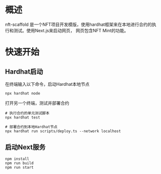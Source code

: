 # 概述
nft-scaffold 是一个NFT项目开发模版，使用hardhat框架来在本地进行合约的执行和测试。使用Next.js来启动网页，
网页包含NFT Mint的功能。

# 快速开始
## Hardhat启动
在终端输入以下命令，启动Hardhat本地节点
```shell
npx hardhat node

```

打开另一个终端，测试并部署合约
```shell
# 执行合约的单元测试脚本
npx hardhat test

# 部署合约到本地Hardhat节点
npx hardhat run scripts/deploy.ts --network localhost
```

## 启动Next服务
```shell
npm install
npm run build
npm run start
```

